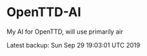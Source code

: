 # OpenTTD-AI
My AI for OpenTTD, will use primarily air

Latest backup: Sun Sep 29 19:03:01 UTC 2019
